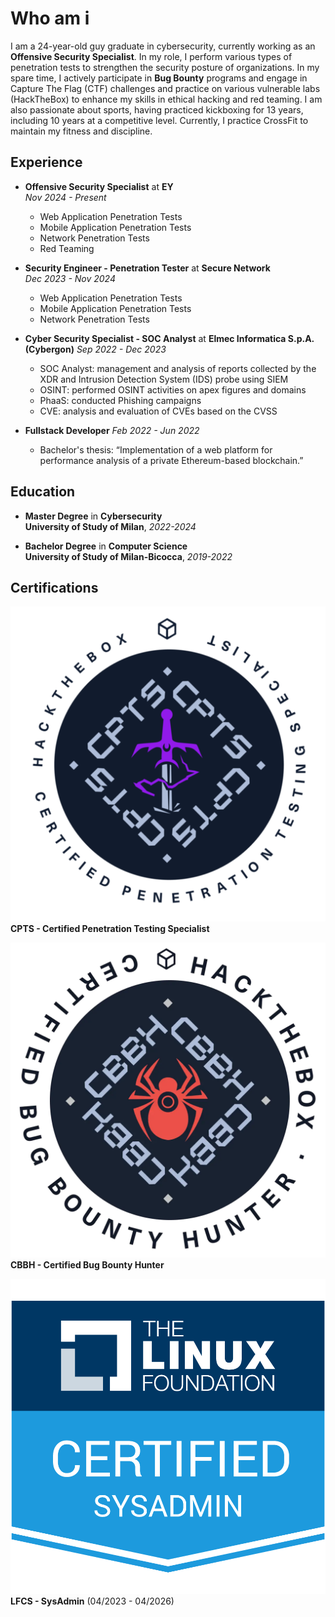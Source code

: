 # Who am i
I am a 24-year-old guy graduate in cybersecurity, currently working as an **Offensive Security Specialist**. In my role, I perform various types of penetration tests to strengthen the security posture of organizations. In my spare time, I actively participate in **Bug Bounty** programs and engage in Capture The Flag (CTF) challenges and practice on various vulnerable labs (HackTheBox) to enhance my skills in ethical hacking and red teaming. I am also passionate about sports, having practiced kickboxing for 13 years, including 10 years at a competitive level. Currently, I practice CrossFit to maintain my fitness and discipline.

## Experience
- **Offensive Security Specialist** at **EY**  
    *Nov 2024 - Present*  
    - Web Application Penetration Tests
    - Mobile Application Penetration Tests
    - Network Penetration Tests
    - Red Teaming

- **Security Engineer - Penetration Tester** at **Secure Network**  
    *Dec 2023 - Nov 2024*  
    - Web Application Penetration Tests
    - Mobile Application Penetration Tests
    - Network Penetration Tests

- **Cyber Security Specialist - SOC Analyst** at **Elmec Informatica S.p.A. (Cybergon)**
    *Sep 2022 - Dec 2023*
    - SOC Analyst: management and analysis of reports collected by the XDR and Intrusion Detection System (IDS) probe using SIEM
    - OSINT: performed OSINT activities on apex figures and domains  
    - PhaaS: conducted Phishing campaigns
    - CVE: analysis and evaluation of CVEs based on the CVSS

- **Fullstack Developer**
    *Feb 2022 - Jun 2022*
    - Bachelor's thesis: “Implementation of a web platform for performance analysis of a private Ethereum-based blockchain.”

## Education
- **Master Degree** in **Cybersecurity**  
    **University of Study of Milan**, *2022-2024*

- **Bachelor Degree** in **Computer Science**  
    **University of Study of Milan-Bicocca**, *2019-2022*

## Certifications

![CPTS](../assets/images/cpts.png) **CPTS - Certified Penetration Testing Specialist**

![CBBH](../assets/images/cbbh.png) **CBBH - Certified Bug Bounty Hunter**

![LFCS](../assets/images/lfcs.png) **LFCS - SysAdmin** (04/2023 - 04/2026)
